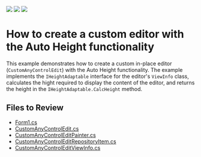 <!-- default badges list -->
![](https://img.shields.io/endpoint?url=https://codecentral.devexpress.com/api/v1/VersionRange/128637768/14.2.7%2B)
[![](https://img.shields.io/badge/Open_in_DevExpress_Support_Center-FF7200?style=flat-square&logo=DevExpress&logoColor=white)](https://supportcenter.devexpress.com/ticket/details/T236498)
[![](https://img.shields.io/badge/📖_How_to_use_DevExpress_Examples-e9f6fc?style=flat-square)](https://docs.devexpress.com/GeneralInformation/403183)
<!-- default badges end -->

# How to create a custom editor with the Auto Height functionality

This example demonstrates how to create a custom in-place editor (`CustomAnyControlEdit`) with the Auto Height functionality. The example implements the `IHeightAdaptable` interface for the editor's `ViewInfo` class, calculates the hight required to display the content of the editor, and returns the height in the `IHeightAdaptable.CalcHeight` method.


## Files to Review

* [Form1.cs](./CS/TreeListAutoNodeHeight/Form1.cs)
* [CustomAnyControlEdit.cs](./CS/TreeListAutoNodeHeight/TreeListAutoNodeHeight/CustomAnyControlEdit.cs)
* [CustomAnyControlEditPainter.cs](./CS/TreeListAutoNodeHeight/TreeListAutoNodeHeight/CustomAnyControlEditPainter.cs)
* [CustomAnyControlEditRepositoryItem.cs](./CS/TreeListAutoNodeHeight/TreeListAutoNodeHeight/CustomAnyControlEditRepositoryItem.cs)
* [CustomAnyControlEditViewInfo.cs](./CS/TreeListAutoNodeHeight/TreeListAutoNodeHeight/CustomAnyControlEditViewInfo.cs)
